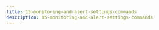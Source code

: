 ```yaml
---
title: 15-monitoring-and-alert-settings-commands
description: 15-monitoring-and-alert-settings-commands
---
```

         
